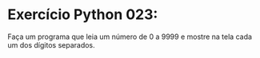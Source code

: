 # Exercício Python 023: 
Faça um programa que leia um número de 0 a 9999 e mostre na tela cada um dos dígitos separados.

